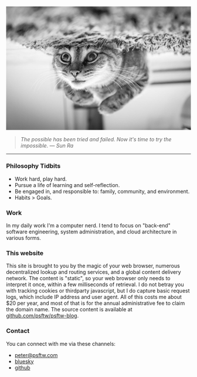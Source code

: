 ![](/images/upsidedownkitty.jpg "kitty")

> *The possible has been tried and failed. Now it's time to try the impossible. ― Sun Ra*

---

### Philosophy Tidbits

* Work hard, play hard.
* Pursue a life of learning and self-reflection.
* Be engaged in, and responsible to: family, community, and environment.
* Habits > Goals.

### Work

In my daily work I'm a computer nerd. I tend to focus on "back-end" software
engineering, system administration, and cloud architecture in various forms.

### This website

This site is brought to you by the magic of your web browser, numerous
decentralized lookup and routing services, and a global content delivery
network. The content is "static", so your web browser only needs to interpret
it once, within a few milliseconds of retrieval. I do not betray you with
tracking cookies or thirdparty javascript, but I do capture basic request logs,
which include IP address and user agent. All of this costs me about $20 per
year, and most of that is for the annual administrative fee to claim the domain
name. The source content is available at
[github.com/psftw/psftw-blog](https://github.com/psftw/psftw-blog).

### Contact

You can connect with me via these channels:

* [peter@psftw.com](mailto:peter@psftw.com)
* [bluesky](https://bsky.app/profile/psftw.com)
* [github](https://github.com/psftw)
